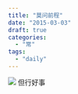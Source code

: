 ```yaml
---
title: "莫问前程"
date: "2015-03-03"
draft: true
categories: 
  - "常"
tags: 
  - "daily"
---
```


![](http://ww1.sinaimg.cn/large/6f7d1cdfgw1ewyqcghi28j21kw23u1kx.jpg) 但行好事
